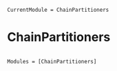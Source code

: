 ```@meta
CurrentModule = ChainPartitioners
```

# ChainPartitioners

```@index
```

```@autodocs
Modules = [ChainPartitioners]
```
